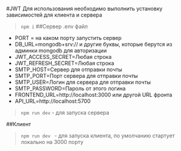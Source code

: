 #JWT
Для использования необходимо выполнить установку зависимостей для клиента и сервера
> `npm i`
##Сервер
.env файл 
* PORT = на каком порту запустить сервер
* DB_URL=mongodb+srv:// и другие буквы, которые берутся из админки mongodb для авторизации
* JWT_ACCESS_SECRET=Любая строка
* JWT_REFRESH_SECRET=Любая строка
* SMTP_HOST=Сервер для отправки почты
* SMTP_PORT=Порт сервера для отправки почты
* SMTP_USER=Логин для сервера для отправки почты
* SMTP_PASSWORD=Пароль от этого логина
* FRONTEND_URL=http://localhost:3000 или другой URL фронта
* API_URL=http://localhost:5700 
> `npm run dev` - для запуска сервера

##Клиент
> `npm run dev ` - для запуска клиента, по умолчанию стартует локально на 3000 порту
